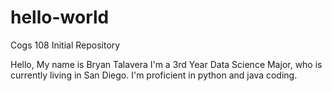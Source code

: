 # hello-world
Cogs 108 Initial Repository

Hello, My name is Bryan Talavera
I'm a 3rd Year Data Science Major, who is currently living in San Diego. 
I'm proficient in python and java coding.
